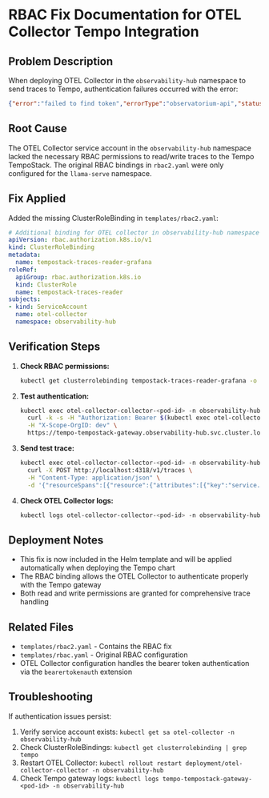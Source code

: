 # RBAC Fix Documentation for OTEL Collector Tempo Integration

## Problem Description

When deploying OTEL Collector in the `observability-hub` namespace to send traces to Tempo, authentication failures occurred with the error:
```json
{"error":"failed to find token","errorType":"observatorium-api","status":"error"}
```

## Root Cause

The OTEL Collector service account in the `observability-hub` namespace lacked the necessary RBAC permissions to read/write traces to the Tempo TempoStack. The original RBAC bindings in `rbac2.yaml` were only configured for the `llama-serve` namespace.

## Fix Applied

Added the missing ClusterRoleBinding in `templates/rbac2.yaml`:

```yaml
# Additional binding for OTEL collector in observability-hub namespace
apiVersion: rbac.authorization.k8s.io/v1
kind: ClusterRoleBinding
metadata:
  name: tempostack-traces-reader-grafana
roleRef:
  apiGroup: rbac.authorization.k8s.io
  kind: ClusterRole
  name: tempostack-traces-reader
subjects:
- kind: ServiceAccount
  name: otel-collector
  namespace: observability-hub
```

## Verification Steps

1. **Check RBAC permissions:**
   ```bash
   kubectl get clusterrolebinding tempostack-traces-reader-grafana -o yaml
   ```

2. **Test authentication:**
   ```bash
   kubectl exec otel-collector-collector-<pod-id> -n observability-hub -- \
     curl -k -s -H "Authorization: Bearer $(kubectl exec otel-collector-collector-<pod-id> -n observability-hub -- cat /var/run/secrets/kubernetes.io/serviceaccount/token)" \
     -H "X-Scope-OrgID: dev" \
     https://tempo-tempostack-gateway.observability-hub.svc.cluster.local:8080/api/traces/v1/dev
   ```

3. **Send test trace:**
   ```bash
   kubectl exec otel-collector-collector-<pod-id> -n observability-hub -- \
     curl -X POST http://localhost:4318/v1/traces \
     -H "Content-Type: application/json" \
     -d '{"resourceSpans":[{"resource":{"attributes":[{"key":"service.name","value":{"stringValue":"test-service"}}]},"scopeSpans":[{"spans":[{"traceId":"12345678901234567890123456789012","spanId":"1234567890123456","name":"test-span","startTimeUnixNano":"1609459200000000000","endTimeUnixNano":"1609459201000000000","kind":"SPAN_KIND_SERVER"}]}]}]}'
   ```

4. **Check OTEL Collector logs:**
   ```bash
   kubectl logs otel-collector-collector-<pod-id> -n observability-hub --tail=20
   ```

## Deployment Notes

- This fix is now included in the Helm template and will be applied automatically when deploying the Tempo chart
- The RBAC binding allows the OTEL Collector to authenticate properly with the Tempo gateway
- Both read and write permissions are granted for comprehensive trace handling

## Related Files

- `templates/rbac2.yaml` - Contains the RBAC fix
- `templates/rbac.yaml` - Original RBAC configuration
- OTEL Collector configuration handles the bearer token authentication via the `bearertokenauth` extension

## Troubleshooting

If authentication issues persist:

1. Verify service account exists: `kubectl get sa otel-collector -n observability-hub`
2. Check ClusterRoleBindings: `kubectl get clusterrolebinding | grep tempo`
3. Restart OTEL Collector: `kubectl rollout restart deployment/otel-collector-collector -n observability-hub`
4. Check Tempo gateway logs: `kubectl logs tempo-tempostack-gateway-<pod-id> -n observability-hub`
